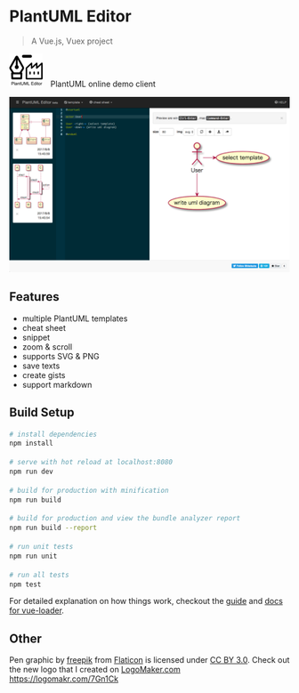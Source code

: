 # PlantUML Editor

> A Vue.js, Vuex project

![PlantUML Editor](static/favicon-60.png)　PlantUML online demo client

![PlantUML Editor](static/capture1_20170809.png)

## Features

- multiple PlantUML templates
- cheat sheet
- snippet
- zoom & scroll
- supports SVG & PNG
- save texts
- create gists
- support markdown

## Build Setup

``` bash
# install dependencies
npm install

# serve with hot reload at localhost:8080
npm run dev

# build for production with minification
npm run build

# build for production and view the bundle analyzer report
npm run build --report

# run unit tests
npm run unit

# run all tests
npm test
```

For detailed explanation on how things work, checkout the [guide](http://vuejs-templates.github.io/webpack/) and [docs for vue-loader](http://vuejs.github.io/vue-loader).

## Other

Pen graphic by [freepik](http://www.flaticon.com/authors/freepik) from [Flaticon](http://www.flaticon.com/) is licensed under [CC BY 3.0](http://creativecommons.org/licenses/by/3.0/). Check out the new logo that I created on [LogoMaker.com](http://logomakr.com) https://logomakr.com/7Gn1Ck
